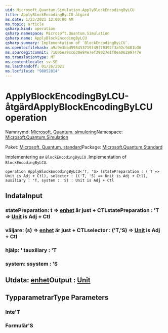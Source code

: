 ```yaml
---
uid: Microsoft.Quantum.Simulation.ApplyBlockEncodingByLCU
title: ApplyBlockEncodingByLCU-åtgärd
ms.date: 1/23/2021 12:00:00 AM
ms.topic: article
qsharp.kind: operation
qsharp.namespace: Microsoft.Quantum.Simulation
qsharp.name: ApplyBlockEncodingByLCU
qsharp.summary: Implementation of `BlockEncodingByLCU`.
ms.openlocfilehash: a9a9e3bbd598453719f49f78392f3a92c9401b36
ms.sourcegitcommit: 71605ea9cc630e84e7ef29027e1f0ea06299747e
ms.translationtype: MT
ms.contentlocale: sv-SE
ms.lasthandoff: 01/26/2021
ms.locfileid: "98852814"
---
```

# <a name="applyblockencodingbylcu-operation"></a><span data-ttu-id="5789b-102">ApplyBlockEncodingByLCU-åtgärd</span><span class="sxs-lookup"><span data-stu-id="5789b-102">ApplyBlockEncodingByLCU operation</span></span>

<span data-ttu-id="5789b-103">Namnrymd: [Microsoft. Quantum. simulering](xref:Microsoft.Quantum.Simulation)</span><span class="sxs-lookup"><span data-stu-id="5789b-103">Namespace: [Microsoft.Quantum.Simulation](xref:Microsoft.Quantum.Simulation)</span></span>

<span data-ttu-id="5789b-104">Paket: [Microsoft. Quantum. standard](https://nuget.org/packages/Microsoft.Quantum.Standard)</span><span class="sxs-lookup"><span data-stu-id="5789b-104">Package: [Microsoft.Quantum.Standard](https://nuget.org/packages/Microsoft.Quantum.Standard)</span></span>


<span data-ttu-id="5789b-105">Implementering av `BlockEncodingByLCU` .</span><span class="sxs-lookup"><span data-stu-id="5789b-105">Implementation of `BlockEncodingByLCU`.</span></span>

```qsharp
operation ApplyBlockEncodingByLCU<'T, 'S> (statePreparation : ('T => Unit is Adj + Ctl), selector : (('T, 'S) => Unit is Adj + Ctl), auxiliary : 'T, system : 'S) : Unit is Adj + Ctl
```


## <a name="input"></a><span data-ttu-id="5789b-106">Indata</span><span class="sxs-lookup"><span data-stu-id="5789b-106">Input</span></span>

### <a name="statepreparation--t--unit--is-adj--ctl"></a><span data-ttu-id="5789b-107">statePreparation: t => [enhet](xref:microsoft.quantum.lang-ref.unit)  är just + CTL</span><span class="sxs-lookup"><span data-stu-id="5789b-107">statePreparation : 'T => [Unit](xref:microsoft.quantum.lang-ref.unit)  is Adj + Ctl</span></span>




### <a name="selector--ts--unit--is-adj--ctl"></a><span data-ttu-id="5789b-108">väljare: (s) => [enhet](xref:microsoft.quantum.lang-ref.unit)  är just + CTL</span><span class="sxs-lookup"><span data-stu-id="5789b-108">selector : ('T,'S) => [Unit](xref:microsoft.quantum.lang-ref.unit)  is Adj + Ctl</span></span>




### <a name="auxiliary--t"></a><span data-ttu-id="5789b-109">hjälp: ' t</span><span class="sxs-lookup"><span data-stu-id="5789b-109">auxiliary : 'T</span></span>




### <a name="system--s"></a><span data-ttu-id="5789b-110">system: s</span><span class="sxs-lookup"><span data-stu-id="5789b-110">system : 'S</span></span>





## <a name="output--unit"></a><span data-ttu-id="5789b-111">Utdata: [enhet](xref:microsoft.quantum.lang-ref.unit)</span><span class="sxs-lookup"><span data-stu-id="5789b-111">Output : [Unit](xref:microsoft.quantum.lang-ref.unit)</span></span>



## <a name="type-parameters"></a><span data-ttu-id="5789b-112">Typparametrar</span><span class="sxs-lookup"><span data-stu-id="5789b-112">Type Parameters</span></span>

### <a name="t"></a><span data-ttu-id="5789b-113">Inte</span><span class="sxs-lookup"><span data-stu-id="5789b-113">'T</span></span>


### <a name="s"></a><span data-ttu-id="5789b-114">Formulär</span><span class="sxs-lookup"><span data-stu-id="5789b-114">'S</span></span>

